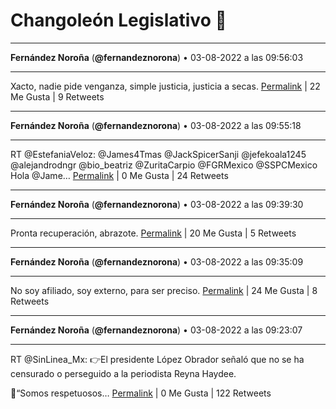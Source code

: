 # Changoleón Legislativo 🙈
*****
**Fernández Noroña** (**@fernandeznorona**) • 03-08-2022 a las 09:56:03
*****
Xacto, nadie pide venganza, simple justicia, justicia a secas.
[Permalink](https://twitter.com/fernandeznorona/status/1554888842737500160) | 22 Me Gusta | 9 Retweets
*****
**Fernández Noroña** (**@fernandeznorona**) • 03-08-2022 a las 09:55:18
*****
RT @EstefaniaVeloz: @James4Tmas @JackSpicerSanji @jefekoala1245 @alejandrodngr @bio_beatriz @ZuritaCarpio @FGRMexico @SSPCMexico Hola @Jame…
[Permalink](https://twitter.com/fernandeznorona/status/1554888654690164738) | 0 Me Gusta | 24 Retweets
*****
**Fernández Noroña** (**@fernandeznorona**) • 03-08-2022 a las 09:39:30
*****
Pronta recuperación, abrazote.
[Permalink](https://twitter.com/fernandeznorona/status/1554884679899152384) | 20 Me Gusta | 5 Retweets
*****
**Fernández Noroña** (**@fernandeznorona**) • 03-08-2022 a las 09:35:09
*****
No soy afiliado, soy externo, para ser preciso.
[Permalink](https://twitter.com/fernandeznorona/status/1554883582715379712) | 24 Me Gusta | 8 Retweets
*****
**Fernández Noroña** (**@fernandeznorona**) • 03-08-2022 a las 09:23:07
*****
RT @SinLinea_Mx: 👉El presidente López Obrador señaló que no se ha censurado o perseguido a la periodista Reyna Haydee.


📍“Somos respetuosos…
[Permalink](https://twitter.com/fernandeznorona/status/1554880556298543104) | 0 Me Gusta | 122 Retweets